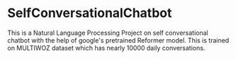 # SelfConversationalChatbot
This is a Natural Language Processing Project on self conversational chatbot with the help of google's pretrained Reformer model. This is trained on MULTIWOZ dataset which has nearly 10000 daily conversations.
